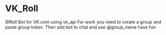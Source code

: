 # VK_Roll

@Roll Bot for VK.com using vk_api
For work you need to create a group and paste group token.
Then add bot to chat and use @group_name
have fun
